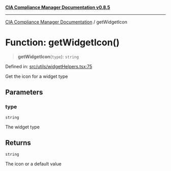 [**CIA Compliance Manager Documentation v0.8.5**](../README.md)

***

[CIA Compliance Manager Documentation](../globals.md) / getWidgetIcon

# Function: getWidgetIcon()

> **getWidgetIcon**(`type`): `string`

Defined in: [src/utils/widgetHelpers.tsx:75](https://github.com/Hack23/cia-compliance-manager/blob/b799ef22d9067d09cc69eaeddf109ac9dcdce934/src/utils/widgetHelpers.tsx#L75)

Get the icon for a widget type

## Parameters

### type

`string`

The widget type

## Returns

`string`

The icon or a default value
